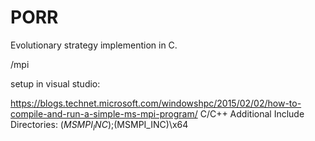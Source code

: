 # PORR
Evolutionary strategy implemention in C.

/mpi

setup in visual studio:

https://blogs.technet.microsoft.com/windowshpc/2015/02/02/how-to-compile-and-run-a-simple-ms-mpi-program/
C/C++ Additional Include Directories: $(MSMPI_INC);$(MSMPI_INC)\x64
